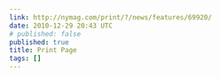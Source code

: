 ```yaml
---
link: http://nymag.com/print/?/news/features/69920/
date: 2010-12-29 20:43 UTC
# published: false
published: true
title: Print Page
tags: []
---
```



